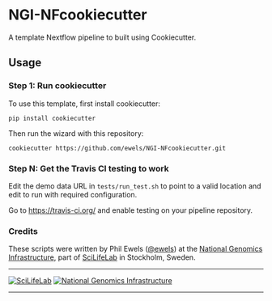 # NGI-NFcookiecutter
A template Nextflow pipeline to built using Cookiecutter.

## Usage

### Step 1: Run cookiecutter
To use this template, first install cookiecutter:

```
pip install cookiecutter
```

Then run the wizard with this repository:

```
cookiecutter https://github.com/ewels/NGI-NFcookiecutter.git
```

### Step N: Get the Travis CI testing to work
Edit the demo data URL in `tests/run_test.sh` to point to a valid location and edit to run with required configuration.

Go to https://travis-ci.org/ and enable testing on your pipeline repository.

### Credits
These scripts were written by Phil Ewels ([@ewels](https://github.com/ewels)) at the [National Genomics Infrastructure](https://portal.scilifelab.se/genomics/), part of [SciLifeLab](http://www.scilifelab.se/) in Stockholm, Sweden.

---

[![SciLifeLab](https://raw.githubusercontent.com/SciLifeLab/NGI-RNAseq/master/docs/images/SciLifeLab_logo.png)](http://www.scilifelab.se/)
[![National Genomics Infrastructure](https://raw.githubusercontent.com/SciLifeLab/NGI-RNAseq/master/docs/images/NGI_logo.png)](https://ngisweden.scilifelab.se/)

---
